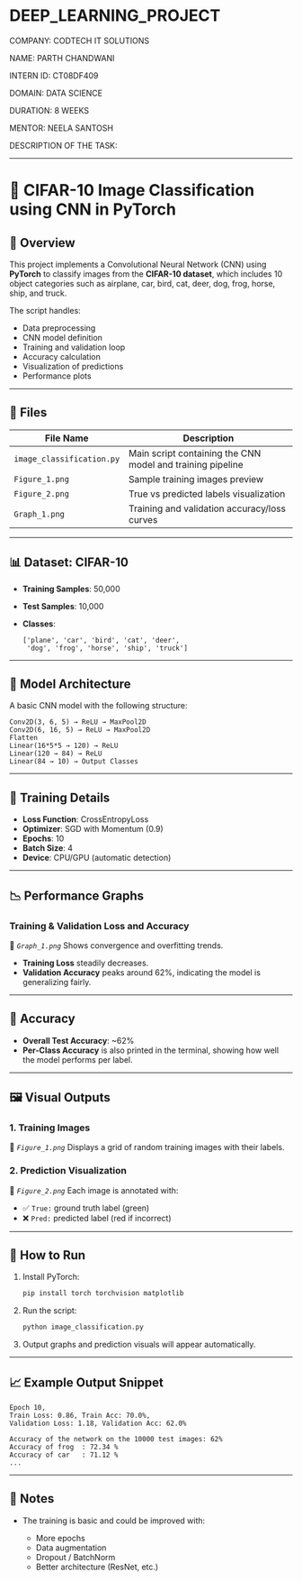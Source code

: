 # DEEP_LEARNING_PROJECT

COMPANY: CODTECH IT SOLUTIONS

NAME: PARTH CHANDWANI

INTERN ID: CT08DF409

DOMAIN: DATA SCIENCE

DURATION: 8 WEEKS

MENTOR: NEELA SANTOSH

DESCRIPTION OF THE TASK:

---

# 🧠 CIFAR-10 Image Classification using CNN in PyTorch

## 📌 Overview

This project implements a Convolutional Neural Network (CNN) using **PyTorch** to classify images from the **CIFAR-10 dataset**, which includes 10 object categories such as airplane, car, bird, cat, deer, dog, frog, horse, ship, and truck.

The script handles:

* Data preprocessing
* CNN model definition
* Training and validation loop
* Accuracy calculation
* Visualization of predictions
* Performance plots

---

## 📂 Files

| File Name                 | Description                                                |
| ------------------------- | ---------------------------------------------------------- |
| `image_classification.py` | Main script containing the CNN model and training pipeline |
| `Figure_1.png`            | Sample training images preview                             |
| `Figure_2.png`            | True vs predicted labels visualization                     |
| `Graph_1.png`             | Training and validation accuracy/loss curves               |

---

## 📊 Dataset: CIFAR-10

* **Training Samples**: 50,000
* **Test Samples**: 10,000
* **Classes**:

  ```
  ['plane', 'car', 'bird', 'cat', 'deer', 
   'dog', 'frog', 'horse', 'ship', 'truck']
  ```

---

## 🧱 Model Architecture

A basic CNN model with the following structure:

```
Conv2D(3, 6, 5) → ReLU → MaxPool2D
Conv2D(6, 16, 5) → ReLU → MaxPool2D
Flatten
Linear(16*5*5 → 120) → ReLU
Linear(120 → 84) → ReLU
Linear(84 → 10) → Output Classes
```

---

## 🧪 Training Details

* **Loss Function**: CrossEntropyLoss
* **Optimizer**: SGD with Momentum (0.9)
* **Epochs**: 10
* **Batch Size**: 4
* **Device**: CPU/GPU (automatic detection)

---

## 📉 Performance Graphs

### Training & Validation Loss and Accuracy

📎 *`Graph_1.png`*
Shows convergence and overfitting trends.

* **Training Loss** steadily decreases.
* **Validation Accuracy** peaks around 62%, indicating the model is generalizing fairly.

---

## 🎯 Accuracy

* **Overall Test Accuracy**: \~62%
* **Per-Class Accuracy** is also printed in the terminal, showing how well the model performs per label.

---

## 🖼️ Visual Outputs

### 1. Training Images

📎 *`Figure_1.png`*
Displays a grid of random training images with their labels.

### 2. Prediction Visualization

📎 *`Figure_2.png`*
Each image is annotated with:

* ✅ `True:` ground truth label (green)
* ❌ `Pred:` predicted label (red if incorrect)

---

## 🚀 How to Run

1. Install PyTorch:

   ```bash
   pip install torch torchvision matplotlib
   ```

2. Run the script:

   ```bash
   python image_classification.py
   ```

3. Output graphs and prediction visuals will appear automatically.

---

## 📈 Example Output Snippet

```
Epoch 10, 
Train Loss: 0.86, Train Acc: 70.0%, 
Validation Loss: 1.18, Validation Acc: 62.0%

Accuracy of the network on the 10000 test images: 62%
Accuracy of frog  : 72.34 %
Accuracy of car   : 71.12 %
...
```

---

## 📌 Notes

* The training is basic and could be improved with:

  * More epochs
  * Data augmentation
  * Dropout / BatchNorm
  * Better architecture (ResNet, etc.)


